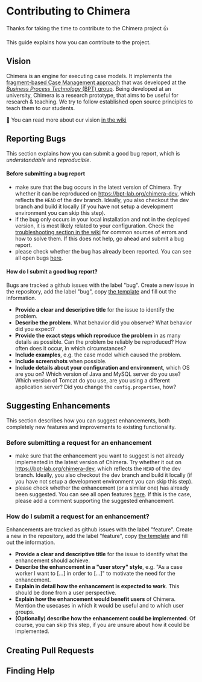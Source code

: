 # Contributing to Chimera

Thanks for taking the time to contribute to the Chimera project :+1: 

This guide explains how you can contribute to the project.

## Vision

Chimera is an engine for executing case models. 
It implements the [fragment-based Case Management approach](https://bpt.hpi.uni-potsdam.de/Public) that was developed at the [*Business Process Technology* (BPT) group](https://bpt.hpi.uni-potsdam.de/Public).
Being developed at an university, Chimera is a research prototype, that aims to be useful for research & teaching.
We try to follow established open source principles to teach them to our students.

:notebook: You can read more about our vision [in the wiki](https://github.com/bptlab/chimera/wiki/ProductVision)

## Reporting Bugs
This section explains how you can submit a good bug report, which is *understandable* and *reproducible*.

#### Before submitting a bug report
- make sure that the bug occurs in the latest version of Chimera. Try whether it can be reproduced on https://bpt-lab.org/chimera-dev, which reflects the `HEAD` of the dev branch. Ideally, you also checkout the dev branch and build it locally (if you have not setup a development environment you can skip this step).
- if the bug only occurs in your local installation and not in the deployed version, it is most likely related to your configuration. Check the [troubleshooting section in the wiki]() for common sources of errors and how to solve them. If this does not help, go ahead and submit a bug report.
- please check whether the bug has already been reported. You can see all open bugs [here](https://github.com/bptlab/chimera/labels/bug).

#### How do I submit a good bug report?
Bugs are tracked a github issues with the label "bug". Create a new issue in the repository, add the label "bug", copy [the template](BUG_TEMPLATE.md) and fill out the information.

- **Provide a clear and descriptive title** for the issue to identify the problem.
- **Describe the problem**. What behavior did you observe? What behavior did you expect? 
- **Provide the exact steps which reproduce the problem** in as many details as possible. Can the problem be reliably be reproduced? How often does it occur, in which circumstances?
- **Include examples**, e.g. the case model which caused the problem.
- **Include screenshots** when possible.
- **Include details about your configuration and environment**, which OS are you on? Which version of Java and MySQL server do you use? Which version of Tomcat do you use, are you using a different application server? Did you change the `config.properties`, how?

## Suggesting Enhancements
This section describes how you can suggest enhancements, both completely new features and improvements to existing functionality.

### Before submitting a request for an enhancement
- make sure that the enhancement you want to suggest is not already implemented in the latest version of Chimera. Try whether it out on  https://bpt-lab.org/chimera-dev, which reflects the `HEAD` of the dev branch. Ideally, you also checkout the dev branch and build it locally (if you have not setup a development environment you can skip this step).
- please check whether the enhancement (or a similar one) has already been suggested. You can see all open features [here](https://github.com/bptlab/chimera/labels/feature). If this is the case, please add a comment supporting the suggested enhancement.

### How do I submit a request for an enhancement?
Enhancements are tracked as github issues with the label "feature". Create a new in the repository, add the label "feature", copy [the template](ENHANCEMENT_TEMPLATE.md) and fill out the information.

- **Provide a clear and descriptive title** for the issue to identify what the enhancement should achieve.
- **Describe the enhancement in a "user story" style**, e.g. "As a case worker I want to \[...\] in order to \[...\]" to motivate the need for the enhancement.
- **Explain in detail how the enhancement is expected to work**. This should be done from a user perspective.
- **Explain how the enhancement would benefit users** of Chimera. Mention the usecases in which it would be useful and to which user groups.
- **(Optionally) describe how the enhancement could be implemented**. Of course, you can skip this step, if you are unsure about how it could be implemented.

## Creating Pull Requests

## Finding Help

